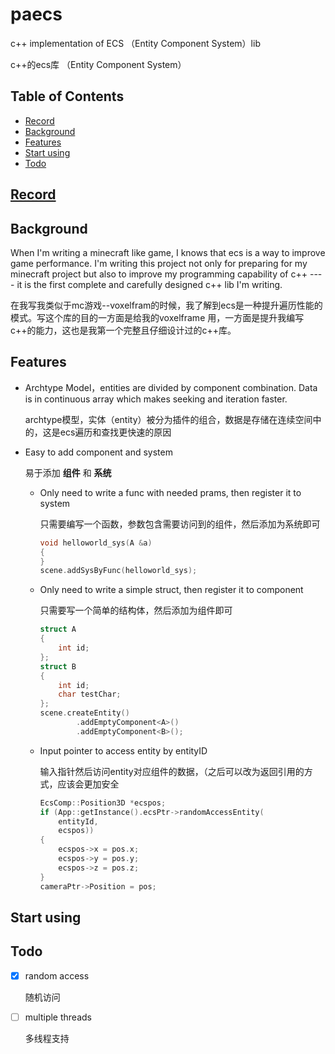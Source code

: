 # paecs

c++ implementation of ECS （Entity Component System）lib

c++的ecs库 （Entity Component System）

## Table of Contents

- [Record](./records/record.md)
- [Background](#Background)
- [Features](#Features)
- [Start using](#Start-using)
- [Todo](#Todo)

## [Record](./records/record.md)

## Background

When I'm writing a minecraft like game, I knows that ecs is a way to improve game performance. I'm writing this project not only for preparing for my minecraft project but also to improve my programming capability of c++  ---- it is the first complete and carefully designed c++ lib I'm writing.

在我写我类似于mc游戏--voxelfram的时候，我了解到ecs是一种提升遍历性能的模式。写这个库的目的一方面是给我的voxelframe 用，一方面是提升我编写c++的能力，这也是我第一个完整且仔细设计过的c++库。

## Features

- Archtype Model，entities are divided by component combination. Data is in continuous array which makes seeking and iteration faster.

  archtype模型，实体（entity）被分为插件的组合，数据是存储在连续空间中的，这是ecs遍历和查找更快速的原因

- Easy to add component and system

  易于添加 **组件** 和 **系统**

  - Only need to write a func with needed prams, then register it to system
  
    只需要编写一个函数，参数包含需要访问到的组件，然后添加为系统即可
  
    ```c++
    void helloworld_sys(A &a)
    {
    }
    scene.addSysByFunc(helloworld_sys);
    ```
  
  - Only need to write a simple struct, then register it to component
  
    只需要写一个简单的结构体，然后添加为组件即可
    
    ```c++
    struct A
    {
        int id;
    };
    struct B
    {
        int id;
        char testChar;
    };
    scene.createEntity()
            .addEmptyComponent<A>()
            .addEmptyComponent<B>();
    ```
    
  - Input pointer to access entity by entityID
  
    输入指针然后访问entity对应组件的数据，（之后可以改为返回引用的方式，应该会更加安全
    
    ```c++
    EcsComp::Position3D *ecspos;
    if (App::getInstance().ecsPtr->randomAccessEntity(
        entityId,
        ecspos))
    {
        ecspos->x = pos.x;
        ecspos->y = pos.y;
        ecspos->z = pos.z;
    }
    cameraPtr->Position = pos;
    ```
    
    

## Start using

## Todo

- [x] random access

  随机访问

- [ ] multiple threads 

  多线程支持